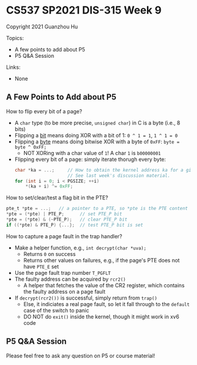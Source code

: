 # CS537 SP2021 DIS-315 Week 9

Copyright 2021 Guanzhou Hu

Topics:

- A few points to add about P5
- P5 Q&A Session

Links:

- None

## A Few Points to Add about P5

How to flip every bit of a page?

- A `char` type (to be more precise, `unsigned char`) in C is a byte (i.e., 8 bits)
- Flipping a <ins>bit</ins> means doing XOR with a bit of 1: `0 ^ 1 = 1`, `1 ^ 1 = 0`
- Flipping a <ins>byte</ins> means doing bitwise XOR with a byte of `0xFF`: `byte = byte ^ 0xFF;`
    - NOT XORing with a char value of `1`! A char `1` is `b00000001`
- Flipping every bit of a page: simply iterate thorugh every byte:
    ```C
    char *ka = ...;     // How to obtain the kernel address ka for a given user address uva?
                        // See last week's discussion material.
    for (int i = 0; i < PGSIZE; ++i)
        *(ka + i) ^= 0xFF;
    ```

How to set/clear/test a flag bit in the PTE?

```C
pte_t *pte = ...;   // a pointer to a PTE, so *pte is the PTE content
*pte = (*pte) | PTE_P;      // set PTE_P bit
*pte = (*pte) & (~PTE_P);   // clear PTE_P bit
if ((*pte) & PTE_P) {...};  // test PTE_P bit is set
```

How to capture a page fault in the trap handler?

- Make a helper function, e.g., `int decrypt(char *uva);`
    - Returns `0` on success
    - Returns other values on failures, e.g., if the page's PTE does not have `PTE_E` set
- Use the page fault trap number `T_PGFLT`
- The faulty address can be acquired by `rcr2()`
    - A helper that fetches the value of the CR2 register, which contains the faulty address on a page fault
- If `decrypt(rcr2())` is successful, simply return from `trap()`
    - Else, it indiciates a real page fault, so let it fall through to the `default` case of the switch to panic
    - DO NOT do `exit()` inside the kernel, though it might work in xv6 code

## P5 Q&A Session

Please feel free to ask any question on P5 or course material!
